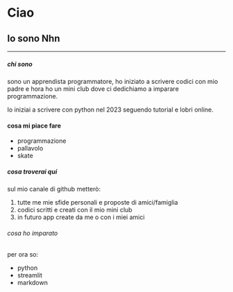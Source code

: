 # Ciao
## Io sono Nhn
---


##### chi sono

sono un apprendista programmatore, ho iniziato a scrivere codici con mio padre e hora ho un mini club dove ci dedichiamo a imparare programmazione.

Io iniziai a scrivere con python nel 2023 seguendo tutorial e lobri online.

#### cosa mi piace fare

- programmazione
- pallavolo
- skate

##### cosa troverai qui

sul mio canale di github metterò:

1. tutte me mie sfide personali e proposte di amici/famiglia
2. codici scritti e creati con il mio mini club
3. in futuro app create da me o con i miei amici

###### cosa ho imparato

per ora so:
- python
- streamlit
- markdown



